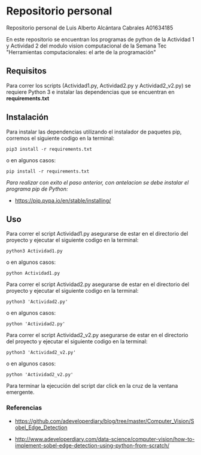 # Repositorio personal
Repositorio personal de Luis Alberto Alcántara Cabrales A01634185

En este repositorio se encuentran los programas de python de la Actividad 1 y Actividad 2 del modulo vision computacional de la Semana Tec "Herramientas computacionales: el arte de la programación"

## Requisitos 

Para correr los scripts (Actividad1.py, Actividad2.py y Actividad2_v2.py) se requiere Python 3 e instalar las dependencias que se encuentran en **requirements.txt**

## Instalación

Para instalar las dependencias utilizando el instalador de paquetes pip, corremos el siguiente codigo en la terminal:

```shell
pip3 install -r requirements.txt
``` 

o en algunos casos:

```shell
pip install -r requirements.txt
```

*Para realizar con exito el paso anterior, con antelacion se debe instalar el programa pip de Python:*

- https://pip.pypa.io/en/stable/installing/

## Uso

Para correr el script Actividad1.py asegurarse de estar en el directorio del proyecto y ejecutar el siguiente codigo en la terminal:

```shell
python3 Actividad1.py
```
o en algunos casos:

```shell
python Actividad1.py
```

Para correr el script Actividad2.py asegurarse de estar en el directorio del proyecto y ejecutar el siguiente codigo en la terminal:

```shell
python3 'Actividad2.py'
```
o en algunos casos:

```shell
python 'Actividad2.py'
```

Para correr el script Actividad2_v2.py asegurarse de estar en el directorio del proyecto y ejecutar el siguiente codigo en la terminal:

```shell
python3 'Actividad2_v2.py'
```
o en algunos casos:

```shell
python 'Actividad2_v2.py'
```

Para terminar la ejecución del script dar click en la cruz de la ventana emergente.

### Referencias

- https://github.com/adeveloperdiary/blog/tree/master/Computer_Vision/Sobel_Edge_Detection

- http://www.adeveloperdiary.com/data-science/computer-vision/how-to-implement-sobel-edge-detection-using-python-from-scratch/

